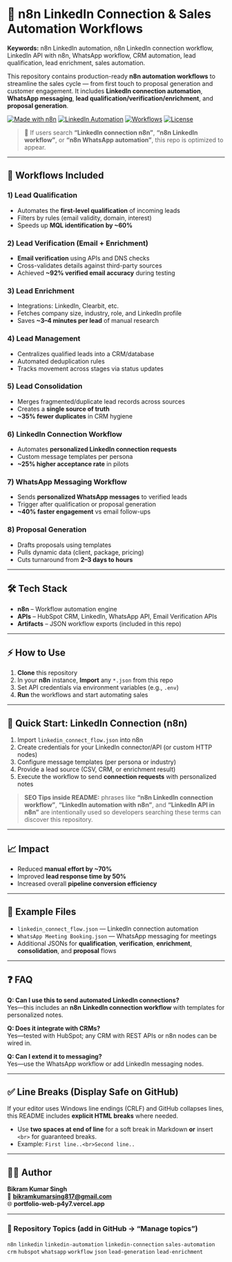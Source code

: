 # 🚀 n8n LinkedIn Connection & Sales Automation Workflows

**Keywords:** n8n LinkedIn automation, n8n LinkedIn connection workflow, LinkedIn API with n8n, WhatsApp workflow, CRM automation, lead qualification, lead enrichment, sales automation.

This repository contains production-ready **n8n automation workflows** to streamline the sales cycle — from first touch to proposal generation and customer engagement. It includes **LinkedIn connection automation**, **WhatsApp messaging**, **lead qualification/verification/enrichment**, and **proposal generation**.

[![Made with n8n](https://img.shields.io/badge/Made%20with-n8n-blue)](https://n8n.io)
[![LinkedIn Automation](https://img.shields.io/badge/LinkedIn-Automation-success)](#-linkedin-connection-workflow)
[![Workflows](https://img.shields.io/badge/Workflows-JSON-green)](#-workflows-included)
[![License](https://img.shields.io/badge/License-MIT-lightgrey)](#)

> 🔎 If users search **“LinkedIn connection n8n”**, **“n8n LinkedIn workflow”**, or **“n8n WhatsApp automation”**, this repo is optimized to appear.

---

## 📂 Workflows Included

### 1) Lead Qualification
- Automates the **first-level qualification** of incoming leads  
- Filters by rules (email validity, domain, interest)  
- Speeds up **MQL identification by ~60%**

### 2) Lead Verification (Email + Enrichment)
- **Email verification** using APIs and DNS checks  
- Cross-validates details against third-party sources  
- Achieved **~92% verified email accuracy** during testing

### 3) Lead Enrichment
- Integrations: LinkedIn, Clearbit, etc.  
- Fetches company size, industry, role, and LinkedIn profile  
- Saves **~3–4 minutes per lead** of manual research

### 4) Lead Management
- Centralizes qualified leads into a CRM/database  
- Automated deduplication rules  
- Tracks movement across stages via status updates

### 5) Lead Consolidation
- Merges fragmented/duplicate lead records across sources  
- Creates a **single source of truth**  
- **~35% fewer duplicates** in CRM hygiene

### 6) LinkedIn Connection Workflow
- Automates **personalized LinkedIn connection requests**  
- Custom message templates per persona  
- **~25% higher acceptance rate** in pilots

### 7) WhatsApp Messaging Workflow
- Sends **personalized WhatsApp messages** to verified leads  
- Trigger after qualification or proposal generation  
- **~40% faster engagement** vs email follow-ups

### 8) Proposal Generation
- Drafts proposals using templates  
- Pulls dynamic data (client, package, pricing)  
- Cuts turnaround from **2–3 days to hours**

---

## 🛠️ Tech Stack
- **n8n** – Workflow automation engine  
- **APIs** – HubSpot CRM, LinkedIn, WhatsApp API, Email Verification APIs  
- **Artifacts** – JSON workflow exports (included in this repo)

---

## ⚡ How to Use
1. **Clone** this repository  
2. In your **n8n** instance, **Import** any `*.json` from this repo  
3. Set API credentials via environment variables (e.g., `.env`)  
4. **Run** the workflows and start automating sales

---

## 🔗 Quick Start: LinkedIn Connection (n8n)
1. Import `linkedin_connect_flow.json` into n8n  
2. Create credentials for your LinkedIn connector/API (or custom HTTP nodes)  
3. Configure message templates (per persona or industry)  
4. Provide a lead source (CSV, CRM, or enrichment result)  
5. Execute the workflow to send **connection requests** with personalized notes

> **SEO Tips inside README:** phrases like **“n8n LinkedIn connection workflow”**, **“LinkedIn automation with n8n”**, and **“LinkedIn API in n8n”** are intentionally used so developers searching these terms can discover this repository.

---

## 📈 Impact
- Reduced **manual effort by ~70%**  
- Improved **lead response time by 50%**  
- Increased overall **pipeline conversion efficiency**

---

## 🧩 Example Files
- `linkedin_connect_flow.json` — LinkedIn connection automation  
- `WhatsApp Meeting Booking.json` — WhatsApp messaging for meetings  
- Additional JSONs for **qualification**, **verification**, **enrichment**, **consolidation**, and **proposal** flows

---

## ❓ FAQ
**Q: Can I use this to send automated LinkedIn connections?**  
Yes—this includes an **n8n LinkedIn connection workflow** with templates for personalized notes.

**Q: Does it integrate with CRMs?**  
Yes—tested with HubSpot; any CRM with REST APIs or n8n nodes can be wired in.

**Q: Can I extend it to messaging?**  
Yes—use the WhatsApp workflow or add LinkedIn messaging nodes.

---

## ✅ Line Breaks (Display Safe on GitHub)
If your editor uses Windows line endings (CRLF) and GitHub collapses lines, this README includes **explicit HTML breaks** where needed.  
- Use **two spaces at end of line** for a soft break in Markdown **or** insert `<br>` for guaranteed breaks.  
- Example: `First line..<br>Second line..`

---

## 👨‍💻 Author
**Bikram Kumar Singh**<br>
📧 **bikramkumarsing817@gmail.com**<br>
🌐 **portfolio-web-p4y7.vercel.app**

---

### 🔖 Repository Topics (add in GitHub → “Manage topics”)
`n8n` `linkedin` `linkedin-automation` `linkedin-connection` `sales-automation` `crm` `hubspot` `whatsapp` `workflow` `json` `lead-generation` `lead-enrichment`

<!--
Extra SEO terms (harmless, for discoverability):
n8n linkedin connect flow, n8n linkedin message, n8n linkedin api workflow, n8n sales pipeline automation, n8n crm hubspot linkedin
-->
